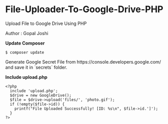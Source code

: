 # File-Uploader-To-Google-Drive-PHP
Upload File to Google Drive Using PHP

Author : Gopal Joshi <br>

<b>Update Composer</b>
<pre><code>$ composer update</code></pre>
<p>Generate Google Secret File from https://console.developers.google.com/ and save it in `secrets` folder.</p>

<b>Include upload.php</b>
<pre><code>&lt;?php
  include 'upload.php';
  $drive = new GoogleDrive();
  $file = $drive->upload('files/', 'photo.gif');
  if (!empty($file->id)) {
    printf("File Uploaded Successfully! [ID: %s\n", $file->id.']');
  }
?&gt;
</code></pre>
